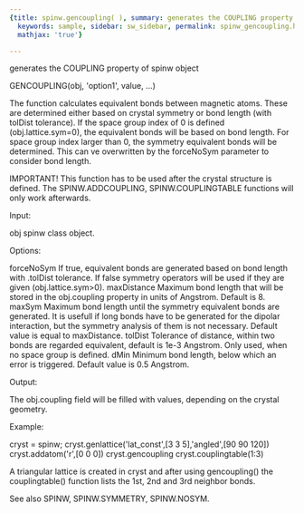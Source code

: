 ```yaml
---
{title: spinw.gencoupling( ), summary: generates the COUPLING property of spinw object,
  keywords: sample, sidebar: sw_sidebar, permalink: spinw_gencoupling.html, folder: spinw,
  mathjax: 'true'}

---
```

generates the COUPLING property of spinw object
 
GENCOUPLING(obj, 'option1', value, ...)
 
The function calculates equivalent bonds between magnetic atoms. These
are determined either based on crystal symmetry or bond length (with
tolDist tolerance). If the space group index of 0 is defined
(obj.lattice.sym=0), the equivalent bonds will be based on bond length.
For space group index larger than 0, the symmetry equivalent bonds will
be determined. This can ve overwritten by the forceNoSym parameter to
consider bond length.
 
IMPORTANT!
  This function has to be used after the crystal structure is defined.
  The SPINW.ADDCOUPLING, SPINW.COUPLINGTABLE functions will only work
  afterwards.
 
Input:
 
obj           spinw class object.
 
Options:
 
forceNoSym    If true, equivalent bonds are generated based on
              bond length with .tolDist tolerance. If false symmetry
              operators will be used if they are given
              (obj.lattice.sym>0).
maxDistance   Maximum bond length that will be stored in the
              obj.coupling property in units of Angstrom. Default is 8.
maxSym        Maximum bond length until the symmetry equivalent bonds are
              generated. It is usefull if long bonds have to be generated
              for the dipolar interaction, but the symmetry analysis of
              them is not necessary. Default value is equal to
              maxDistance.
tolDist       Tolerance of distance, within two bonds are regarded
              equivalent, default is 1e-3 Angstrom. Only used, when no
              space group is defined.
dMin          Minimum bond length, below which an error is triggered.
              Default value is 0.5 Angstrom.
 
Output:
 
The obj.coupling field will be filled with values, depending on the
crystal geometry.
 
Example:
 
cryst = spinw;
cryst.genlattice('lat_const',[3 3 5],'angled',[90 90 120])
cryst.addatom('r',[0 0 0])
cryst.gencoupling
cryst.couplingtable(1:3)
 
A triangular lattice is created in cryst and after using gencoupling()
the couplingtable() function lists the 1st, 2nd and 3rd neighbor bonds.
 
See also SPINW, SPINW.SYMMETRY, SPINW.NOSYM.
 
